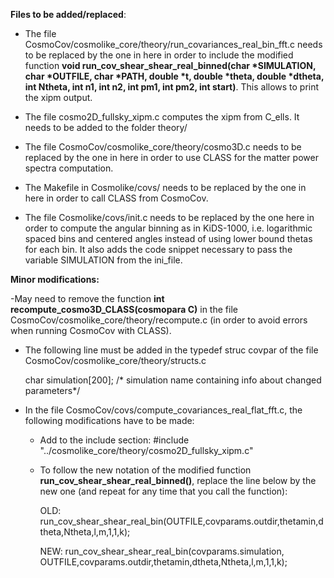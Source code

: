 **Files to be added/replaced**:

- The file CosmoCov/cosmolike_core/theory/run_covariances_real_bin_fft.c  needs to be replaced by the one in here in order to include the modified function **void run_cov_shear_shear_real_binned(char *SIMULATION, char *OUTFILE, char *PATH, double *t, double *theta, double *dtheta, int Ntheta, int n1, int n2, int pm1, int pm2, int start)**. This allows to print the xipm output. 

- The file cosmo2D_fullsky_xipm.c computes the xipm from C_ells. It needs to be added to the folder theory/

- The file CosmoCov/cosmolike_core/theory/cosmo3D.c needs to be replaced by the one in here in order to use CLASS for the matter power spectra computation.

- The Makefile in Cosmolike/covs/ needs to be replaced by the one in here in order to call CLASS from CosmoCov. 

- The file Cosmolike/covs/init.c needs to be replaced by the one here in order to compute the angular binning as in KiDS-1000, i.e. logarithmic spaced bins and centered angles instead of using lower bound thetas for each bin. It also adds the code snippet necessary to pass the variable SIMULATION from the ini_file. 

**Minor modifications:**

-May need to remove the function **int recompute_cosmo3D_CLASS(cosmopara C)** in the file CosmoCov/cosmolike_core/theory/recompute.c (in order to avoid errors when running CosmoCov with CLASS).
 
- The following line must be added in the typedef struc covpar of the file CosmoCov/cosmolike_core/theory/structs.c

    char simulation[200]; /* simulation name containing info about changed parameters*/
    
- In the file CosmoCov/covs/compute_covariances_real_flat_fft.c, the following modifications have to be made:
  - Add to the include section: #include "../cosmolike_core/theory/cosmo2D_fullsky_xipm.c" 
  - To follow the new notation of the modified function **run_cov_shear_shear_real_binned()**, replace the line below by the new one 
    (and repeat for any time that you call the function):  
    
      OLD: run_cov_shear_shear_real_bin(OUTFILE,covparams.outdir,thetamin,dtheta,Ntheta,l,m,1,1,k);
      
      NEW: run_cov_shear_shear_real_bin(covparams.simulation, OUTFILE,covparams.outdir,thetamin,dtheta,Ntheta,l,m,1,1,k);
        
 
